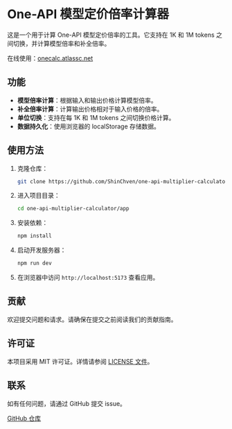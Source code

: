 # One-API 模型定价倍率计算器

这是一个用于计算 One-API 模型定价倍率的工具。它支持在 1K 和 1M tokens 之间切换，并计算模型倍率和补全倍率。

在线使用：[onecalc.atlassc.net](https://onecalc.atlassc.net)

## 功能

- **模型倍率计算**：根据输入和输出价格计算模型倍率。
- **补全倍率计算**：计算输出价格相对于输入价格的倍率。
- **单位切换**：支持在每 1K 和 1M tokens 之间切换价格计算。
- **数据持久化**：使用浏览器的 localStorage 存储数据。

## 使用方法

1. 克隆仓库：
   ```bash
   git clone https://github.com/ShinChven/one-api-multiplier-calculator.git
   ```

2. 进入项目目录：
   ```bash
   cd one-api-multiplier-calculator/app
   ```

3. 安装依赖：
   ```bash
   npm install
   ```

4. 启动开发服务器：
   ```bash
   npm run dev
   ```

5. 在浏览器中访问 `http://localhost:5173` 查看应用。

## 贡献

欢迎提交问题和请求。请确保在提交之前阅读我们的贡献指南。

## 许可证

本项目采用 MIT 许可证。详情请参阅 [LICENSE 文件](./LICENSE)。

## 联系

如有任何问题，请通过 GitHub 提交 issue。

[GitHub 仓库](https://github.com/ShinChven/one-api-multiplier-calculator)